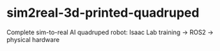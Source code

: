 # sim2real-3d-printed-quadruped
Complete sim-to-real AI quadruped robot: Isaac Lab training → ROS2 → physical hardware
